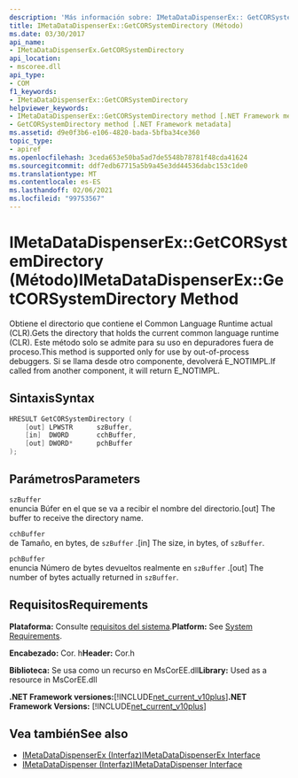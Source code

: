 ```yaml
---
description: 'Más información sobre: IMetaDataDispenserEx:: GetCORSystemDirectory ((método)'
title: IMetaDataDispenserEx::GetCORSystemDirectory (Método)
ms.date: 03/30/2017
api_name:
- IMetaDataDispenserEx.GetCORSystemDirectory
api_location:
- mscoree.dll
api_type:
- COM
f1_keywords:
- IMetaDataDispenserEx::GetCORSystemDirectory
helpviewer_keywords:
- IMetaDataDispenserEx::GetCORSystemDirectory method [.NET Framework metadata]
- GetCORSystemDirectory method [.NET Framework metadata]
ms.assetid: d9e0f3b6-e106-4820-bada-5bfba34ce360
topic_type:
- apiref
ms.openlocfilehash: 3ceda653e50ba5ad7de5548b78781f48cda41624
ms.sourcegitcommit: ddf7edb67715a5b9a45e3dd44536dabc153c1de0
ms.translationtype: MT
ms.contentlocale: es-ES
ms.lasthandoff: 02/06/2021
ms.locfileid: "99753567"
---
```

# <a name="imetadatadispenserexgetcorsystemdirectory-method"></a><span data-ttu-id="3e76e-103">IMetaDataDispenserEx::GetCORSystemDirectory (Método)</span><span class="sxs-lookup"><span data-stu-id="3e76e-103">IMetaDataDispenserEx::GetCORSystemDirectory Method</span></span>

<span data-ttu-id="3e76e-104">Obtiene el directorio que contiene el Common Language Runtime actual (CLR).</span><span class="sxs-lookup"><span data-stu-id="3e76e-104">Gets the directory that holds the current common language runtime (CLR).</span></span> <span data-ttu-id="3e76e-105">Este método solo se admite para su uso en depuradores fuera de proceso.</span><span class="sxs-lookup"><span data-stu-id="3e76e-105">This method is supported only for use by out-of-process debuggers.</span></span> <span data-ttu-id="3e76e-106">Si se llama desde otro componente, devolverá E_NOTIMPL.</span><span class="sxs-lookup"><span data-stu-id="3e76e-106">If called from another component, it will return E_NOTIMPL.</span></span>  
  
## <a name="syntax"></a><span data-ttu-id="3e76e-107">Sintaxis</span><span class="sxs-lookup"><span data-stu-id="3e76e-107">Syntax</span></span>  
  
```cpp  
HRESULT GetCORSystemDirectory (  
    [out] LPWSTR      szBuffer,
    [in]  DWORD       cchBuffer,
    [out] DWORD*      pchBuffer  
);  
```  
  
## <a name="parameters"></a><span data-ttu-id="3e76e-108">Parámetros</span><span class="sxs-lookup"><span data-stu-id="3e76e-108">Parameters</span></span>  

 `szBuffer`  
 <span data-ttu-id="3e76e-109">enuncia Búfer en el que se va a recibir el nombre del directorio.</span><span class="sxs-lookup"><span data-stu-id="3e76e-109">[out] The buffer to receive the directory name.</span></span>  
  
 `cchBuffer`  
 <span data-ttu-id="3e76e-110">de Tamaño, en bytes, de `szBuffer` .</span><span class="sxs-lookup"><span data-stu-id="3e76e-110">[in] The size, in bytes, of `szBuffer`.</span></span>  
  
 `pchBuffer`  
 <span data-ttu-id="3e76e-111">enuncia Número de bytes devueltos realmente en `szBuffer` .</span><span class="sxs-lookup"><span data-stu-id="3e76e-111">[out] The number of bytes actually returned in `szBuffer`.</span></span>  
  
## <a name="requirements"></a><span data-ttu-id="3e76e-112">Requisitos</span><span class="sxs-lookup"><span data-stu-id="3e76e-112">Requirements</span></span>  

 <span data-ttu-id="3e76e-113">**Plataforma:** Consulte [requisitos del sistema](../../get-started/system-requirements.md).</span><span class="sxs-lookup"><span data-stu-id="3e76e-113">**Platform:** See [System Requirements](../../get-started/system-requirements.md).</span></span>  
  
 <span data-ttu-id="3e76e-114">**Encabezado:** Cor. h</span><span class="sxs-lookup"><span data-stu-id="3e76e-114">**Header:** Cor.h</span></span>  
  
 <span data-ttu-id="3e76e-115">**Biblioteca:** Se usa como un recurso en MsCorEE.dll</span><span class="sxs-lookup"><span data-stu-id="3e76e-115">**Library:** Used as a resource in MsCorEE.dll</span></span>  
  
 <span data-ttu-id="3e76e-116">**.NET Framework versiones:**[!INCLUDE[net_current_v10plus](../../../../includes/net-current-v10plus-md.md)]</span><span class="sxs-lookup"><span data-stu-id="3e76e-116">**.NET Framework Versions:** [!INCLUDE[net_current_v10plus](../../../../includes/net-current-v10plus-md.md)]</span></span>  
  
## <a name="see-also"></a><span data-ttu-id="3e76e-117">Vea también</span><span class="sxs-lookup"><span data-stu-id="3e76e-117">See also</span></span>

- [<span data-ttu-id="3e76e-118">IMetaDataDispenserEx (Interfaz)</span><span class="sxs-lookup"><span data-stu-id="3e76e-118">IMetaDataDispenserEx Interface</span></span>](imetadatadispenserex-interface.md)
- [<span data-ttu-id="3e76e-119">IMetaDataDispenser (Interfaz)</span><span class="sxs-lookup"><span data-stu-id="3e76e-119">IMetaDataDispenser Interface</span></span>](imetadatadispenser-interface.md)
